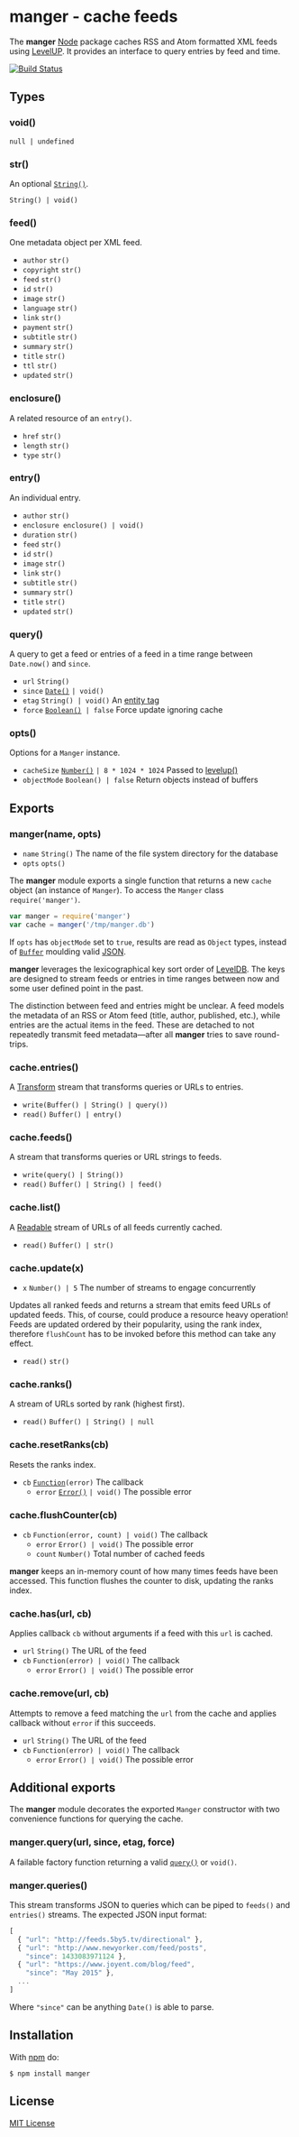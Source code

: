 # manger - cache feeds

The **manger** [Node](http://nodejs.org/) package caches RSS and Atom formatted XML feeds using [LevelUP](https://github.com/rvagg/node-levelup). It provides an interface to query entries by feed and time.

[![Build Status](https://secure.travis-ci.org/michaelnisi/manger.svg)](http://travis-ci.org/michaelnisi/manger)

## Types

### void()

`null | undefined`

### str()

An optional [`String()`](https://developer.mozilla.org/en-US/docs/Web/JavaScript/Reference/Global_Objects/String).

`String() | void()`

### feed()

One metadata object per XML feed.

- `author` `str()`
- `copyright` `str()`
- `feed` `str()`
- `id` `str()`
- `image` `str()`
- `language` `str()`
- `link` `str()`
- `payment` `str()`
- `subtitle` `str()`
- `summary` `str()`
- `title` `str()`
- `ttl` `str()`
- `updated` `str()`

### enclosure()

A related resource of an `entry()`.

- `href` `str()`
- `length` `str()`
- `type` `str()`

### entry()

An individual entry.

- `author` `str()`
- `enclosure enclosure() | void()`
- `duration` `str()`
- `feed` `str()`
- `id` `str()`
- `image` `str()`
- `link` `str()`
- `subtitle` `str()`
- `summary` `str()`
- `title` `str()`
- `updated` `str()`

### query()

A query to get a feed or entries of a feed in a time range between `Date.now()` and `since`.

- `url` `String()`
- `since` [`Date()`](https://developer.mozilla.org/en/docs/Web/JavaScript/Reference/Global_Objects/Date) `| void()`
- `etag` `String() | void()` An [entity tag](http://en.wikipedia.org/wiki/HTTP_ETag)
- `force` [`Boolean()`](https://developer.mozilla.org/en-US/docs/Web/JavaScript/Reference/Global_Objects/Boolean)` | false` Force update ignoring cache

### opts()

Options for a `Manger` instance.

- `cacheSize` [`Number()`](https://developer.mozilla.org/en-US/docs/Web/JavaScript/Reference/Global_Objects/Number) `| 8 * 1024 * 1024` Passed to [levelup()](https://github.com/Level/levelup#ctor)
- `objectMode` `Boolean() | false` Return objects instead of buffers

## Exports

### manger(name, opts)

- `name` `String()` The name of the file system directory for the database
- `opts` `opts()`

The **manger** module exports a single function that returns a new `cache` object (an instance of `Manger`). To access the `Manger` class `require('manger')`.

```js
var manger = require('manger')
var cache = manger('/tmp/manger.db')
```

If `opts` has `objectMode` set to `true`, results are read as `Object` types, instead of [`Buffer`](https://nodejs.org/api/buffer.html) moulding valid [JSON](http://json.org/).

**manger** leverages the lexicographical key sort order of [LevelDB](http://leveldb.org/). The keys are designed to stream feeds or entries in time ranges between now and some user defined point in the past.

The distinction between feed and entries might be unclear. A feed models the metadata of an RSS or Atom feed (title, author, published, etc.), while entries are the actual items in the feed. These are detached to not repeatedly transmit feed metadata—after all **manger** tries to save round-trips.

### cache.entries()

A [Transform](http://nodejs.org/api/stream.html#stream_class_stream_transform) stream that transforms queries or URLs to entries.

- `write(Buffer() | String() | query())`
- `read()` `Buffer() | entry()`

### cache.feeds()

A stream that transforms queries or URL strings to feeds.

- `write(query() | String())`
- `read()` `Buffer() | String() | feed()`

### cache.list()

A [Readable](http://nodejs.org/api/stream.html#stream_class_stream_readable_1) stream of URLs of all feeds currently cached.

- `read()` `Buffer() | str()`

### cache.update(x)

- `x` `Number() | 5` The number of streams to engage concurrently

Updates all ranked feeds and returns a stream that emits feed URLs of updated feeds. This, of course, could produce a resource heavy operation! Feeds are updated ordered by their popularity, using the rank index, therefore `flushCount` has to be invoked before this method can take any effect.

- `read()` `str()`

### cache.ranks()

A stream of URLs sorted by rank (highest first).

- `read()` `Buffer() | String() | null`

### cache.resetRanks(cb)

Resets the ranks index.

- `cb` [`Function`](https://developer.mozilla.org/en-US/docs/Web/JavaScript/Reference/Global_Objects/Function)`(error)` The callback
  - `error` [`Error()`](https://developer.mozilla.org/en-US/docs/Web/JavaScript/Reference/Global_Objects/Error) `| void()` The possible error

### cache.flushCounter(cb)

- `cb` `Function(error, count) | void()` The callback
  - `error` `Error() | void()` The possible error
  - `count` `Number()` Total number of cached feeds

**manger** keeps an in-memory count of how many times feeds have been accessed. This function flushes the counter to disk, updating the ranks index.

### cache.has(url, cb)

Applies callback `cb` without arguments if a feed with this `url` is cached.

- `url` `String()` The URL of the feed
- `cb` `Function(error) | void()` The callback
  - `error` `Error() | void()` The possible error

### cache.remove(url, cb)

Attempts to remove a feed matching the `url` from the cache and applies callback without `error` if this succeeds.

- `url` `String()` The URL of the feed
- `cb` `Function(error) | void()` The callback
  - `error` `Error() | void()` The possible error

## Additional exports

The **manger** module decorates the exported `Manger` constructor with two convenience functions for querying the cache.

### manger.query(url, since, etag, force)

A failable factory function returning a valid [`query()`](#query) or `void()`.

### manger.queries()

This stream transforms JSON to queries which can be piped to `feeds()` and `entries()` streams. The expected JSON input format:

```js
[
  { "url": "http://feeds.5by5.tv/directional" },
  { "url": "http://www.newyorker.com/feed/posts",
    "since": 1433083971124 },
  { "url": "https://www.joyent.com/blog/feed",
    "since": "May 2015" },
  ...
]
```

Where `"since"` can be anything `Date()` is able to parse.

## Installation

With [npm](https://npmjs.org/package/manger) do:

```
$ npm install manger
```

## License

[MIT License](https://raw.github.com/michaelnisi/manger/master/LICENSE)
